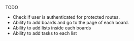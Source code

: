 TODO

- Check if user is authenticated for protected routes.
- Ability to add boards and go to the page of each board.
- Ability to add lists inside each boards
- Ability to add tasks to each list

